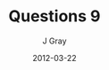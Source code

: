 ---
title: 'Questions 9'
alt: 'Questions'
date: '2012-03-22'
author: 'J Gray'
artist: 'Gennifer'
chapter: 'None'
---